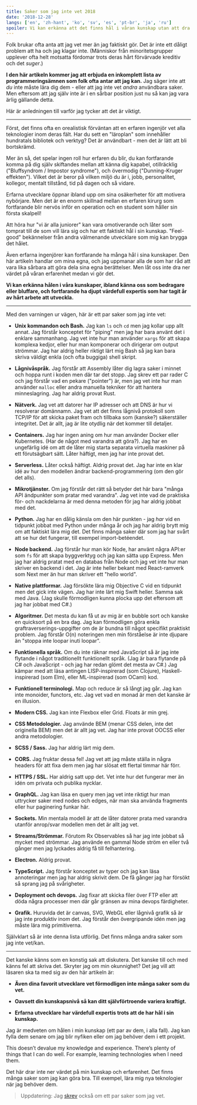 ```yaml
---
title: Saker som jag inte vet 2018
date: '2018-12-28'
langs: ['en', 'zh-hant', 'ko', 'sv', 'es', 'pt-br', 'ja', 'ru']
spoiler: Vi kan erkänna att det finns hål i våran kunskap utan att dra ner värdet på vår expertis.
---
```


Folk brukar ofta anta att jag vet mer än jag faktiskt gör. Det är inte ett dåligt problem att ha och jag klagar inte. (Människor från minoritetsgrupper upplever ofta helt motsatta fördomar trots deras hårt förvärvade kreditiv och det *suger*.)

**I den här artikeln kommer jag att erbjuda en inkomplett lista av programmeringsämnen som folk ofta antar att jag kan.** Jag säger inte att *du* inte måste lära dig dem - eller att jag inte vet *andra* användbara saker. Men eftersom att jag själv inte är i en sårbar position just nu så kan jag vara ärlig gällande detta.

Här är anledningen till varför jag tycker att det är viktigt.

---

Först, det finns ofta en orealistisk förväntan att en erfaren ingenjör vet alla teknologier inom deras fält. Har du sett en "läroplan" som innehåller hundratals bibliotek och verktyg? Det är användbart - men det är lätt att bli bortskrämd.

Mer än så, det spelar ingen roll hur erfaren du blir, du kan fortfarande komma på dig själv skiftandes mellan att känna dig kapabel, otillräcklig ("Bluffsyndrom / Impostor syndrome"), och övermodig ("Dunning-Kruger effekten"). Vilket det är beror på vilken miljö du är i, jobb, personalitet, kollegor, mentalt tillstånd, tid på dagen och så vidare.

Erfarna utvecklare öppnar ibland upp om sina osäkerheter för att motivera nybörjare. Men det är en enorm skillnad mellan en erfaren kirurg som fortfarande blir nervös inför en operation och en student som håller sin första skalpell!

Att höra hur "vi är alla juniorer" kan vara omotiverande och låter som tomprat till de som vill lära sig och har ett faktiskt hål i sin kunskap. "Feel-good" bekännelser från andra välmenande utvecklare som mig kan brygga det hålet.

Även erfarna ingenjörer kan fortfarande ha många hål i sina kunskaper. Den här artikeln handlar om mina egna, och jag uppmanar alla de som har råd att vara lika sårbara att göra dela sina egna berättelser. Men låt oss inte dra ner värdet på våran erfarenhet medan vi gör det.

**Vi kan erkänna hålen i våra kunskaper, ibland känna oss som bedragare eller bluffare, och fortfarande ha djupt värdefull expertis som har tagit år av hårt arbete att utveckla.**

---

Med den varningen ur vägen, här är ett par saker som jag inte vet:

* **Unix kommandon och Bash.** Jag kan `ls` och `cd` men jag kollar upp allt annat. Jag förstår konceptet för "piping" men jag har bara använt det i enklare sammanhang. Jag vet inte hur man använder `xargs` för att skapa komplexa kedjor, eller hur man komponerar och dirigerar om output strömmar. Jag har aldrig heller riktigt lärt mig Bash så jag kan bara skriva väldigt enkla (och ofta buggiga) shell skript.

* **Lågnivåspråk.** Jag förstår att Assembly låter dig lagra saker i minnet och hoppa runt i koden men där tar det stopp. Jag skrev ett par rader C och jag förstår vad en pekare ("pointer") är, men jag vet inte hur man använder `malloc` eller andra manuella tekniker för att hantera minneslagring. Jag har aldrig provat Rust.

* **Nätverk.** Jag vet att datorer har IP adresser och att DNS är hur vi resolverar domännamn. Jag vet att det finns lågnivå protokoll som TCP/IP för att skicka paket fram och tillbaka som (kanske?) säkerställer integritet. Det är allt, jag är lite otydlig när det kommer till detaljer.

* **Containers.** Jag har ingen aning om hur man använder Docker eller Kubernetes. (Har de något med varandra att göra?). Jag har en ungefärlig idé om att de låter mig starta separata virtuella maskiner på ett förutsägbart sätt. Låter häftigt, men jag har inte provat det.

* **Serverless.** Låter också häftigt. Aldrig provat det. Jag har inte en klar idé av hur den modellen ändrar backend-programmering (om den gör det alls).

* **Mikrotjänster.** Om jag förstår det rätt så betyder det här bara "många API ändpunkter som pratar med varandra". Jag vet inte vad de praktiska för- och nackdelarna är med denna metoden för jag har aldrig jobbat med det.

* **Python.** Jag har en dålig känsla om den här punkten - jag *har* vid en tidpunkt jobbat med Python under många år och jag har aldrig brytt mig om att faktiskt lära mig det. Det finns många saker där som jag har svårt att se hur det fungerar, till exempel import-betéendet.

* **Node backend.** Jag förstår hur man kör Node, har använt några API:er som `fs` för att skapa byggverktyg och jag kan sätta upp Express. Men jag har aldrig pratat med en databas från Node och jag vet inte hur man skriver en backend i det. Jag är inte heller bekant med React-ramverk som Next mer än hur man skriver ett "hello world".

* **Native plattformar.** Jag försökte lära mig Objective C vid en tidpunkt men det gick inte vägen. Jag har inte lärt mig Swift heller. Samma sak med Java. (Jag skulle förmodligen kunna plocka upp det eftersom att jag har jobbat med C#.)

* **Algoritmer.** Det mesta du kan få ut av mig är en bubble sort och kanske en quicksort på en bra dag. Jag kan förmodligen göra enkla graftraverserings-uppgifter om de är bundna till något specifikt praktiskt problem. Jag förstår O(n) noteringen men min förståelse är inte djupare än "stoppa inte loopar inuti loopar".

* **Funktionella språk.** Om du inte räknar med JavaScript så är jag inte flytande i något traditionellt funktionellt språk. (Jag är bara flytande på C# och JavaScript - och jag har redan glömt det mesta av C#.) Jag kämpar med att läsa antingen LISP-inspirerad (som Clojure), Haskell-inspirerad (som Elm), eller ML-inspirerad (som OCaml) kod.

* **Funktionell terminologi.** Map och reduce är så långt jag går. Jag kan inte monoider, functors, etc. Jag vet vad en monad är men det kanske är en illusion.

* **Modern CSS.** Jag kan inte Flexbox eller Grid. Floats är min grej.

* **CSS Metodologier.** Jag använde BEM (menar CSS delen, inte det originella BEM) men det är allt jag vet. Jag har inte provat OOCSS eller andra metodologier.

* **SCSS / Sass.** Jag har aldrig lärt mig dem.

* **CORS.** Jag fruktar dessa fel! Jag vet att jag måste ställa in några headers för att fixa dem men jag har slösat ett flertal timmar här förr.

* **HTTPS / SSL.** Har aldrig satt upp det. Vet inte hur det fungerar mer än idén om privata och publika nycklar.

* **GraphQL.** Jag kan läsa en query men jag vet inte riktigt hur man uttrycker saker med nodes och edges, när man ska använda fragments eller hur paginering funkar här.

* **Sockets.** Min mentala modell är att de låter datorer prata med varandra utanför anrop/svar modellen men det är allt jag vet.

* **Streams/Strömmar.** Förutom Rx Observables så har jag inte jobbat så mycket med strömmar. Jag använde en gammal Node ström en eller två gånger men jag lyckades aldrig få till felhantering.

* **Electron.** Aldrig provat.

* **TypeScript.** Jag förstår konceptet av typer och jag kan läsa annoteringar men jag har aldrig skrivit dem. De få gånger jag har försökt så sprang jag på svårigheter.

* **Deployment och devops.** Jag fixar att skicka filer över FTP eller att döda några processer men där går gränsen av mina devops färdigheter.

* **Grafik.** Huruvida det är canvas, SVG, WebGL eller lågnivå grafik så är jag inte produktiv inom det. Jag förstår den övergripande idén men jag måste lära mig primitiverna.

Självklart så är inte denna lista utförlig. Det finns många andra saker som jag inte vet/kan.

---

Det kanske känns som en konstig sak att diskutera. Det kanske till och med känns fel att skriva det. Skryter jag om min okunnighet? Det jag vill att läsaren ska ta med sig av den här artikeln är:

* **Även dina favorit utvecklare vet förmodligen inte många saker som du vet.**

* **Oavsett din kunskapsnivå så kan ditt självförtroende variera kraftigt.**

* **Erfarna utvecklare har värdefull expertis trots att de har hål i sin kunskap.**

Jag är medveten om hålen i min kunskap (ett par av dem, i alla fall). Jag kan fylla dem senare om jag blir nyfiken eller om jag behöver dem i ett projekt.

This doesn’t devalue my knowledge and experience. There’s plenty of things that I can do well. For example, learning technologies when I need them.

Det här drar inte ner värdet på min kunskap och erfarenhet. Det finns många saker som jag kan göra bra. Till exempel, lära mig nya teknologier när jag behöver dem.

>Uppdatering: Jag [skrev](/the-elements-of-ui-engineering/) också om ett par saker som jag vet.
